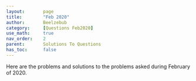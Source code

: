 ```yaml
---
layout:       page
title:        "Feb 2020"
author:       Beelzebub
category:     [Questions Feb2020]
use_math:     true
nav_order:    2
parent:       Solutions To Questions
has_toc:      false
---
```


Here are the problems and solutions to the problems asked during February of 2020.



